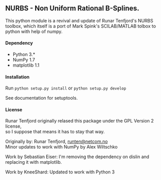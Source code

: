 ## NURBS - Non Uniform Rational B-Splines.

This python module is a revival and update of Runar Tenfjord's NURBS toolbox, which itself
is a port of Mark Spink's SCILAB/MATLAB tolbox to python with help of numpy.

#### Dependency
* Python 3.*
* NumPy 1.7
* matplotlib 1.1

#### Installation
Run 
```python setup.py install```
or
```python setup.py develop```

See documentation for setuptools.

#### License
Runar Tenfjord originally relased this package under the GPL Version 2 license,   
so I suppose that means it has to stay that way.   
  
Originally by: Runar Tenfjord, runten@netcom.no  
Minor updates to work with NumPy by Alex Wiltschko  

Work by Sebastian Eiser:
I'm removing the dependency on dislin and replacing it with matplotlib. 

Work by KneeShard:
Updated to work with Python 3
